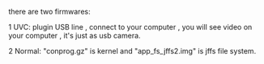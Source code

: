 there are two firmwares:

1 UVC: plugin USB line , connect to your computer , you will see video on your computer , it's just as usb camera.

2 Normal: "conprog.gz" is kernel  and "app_fs_jffs2.img" is jffs file system.
